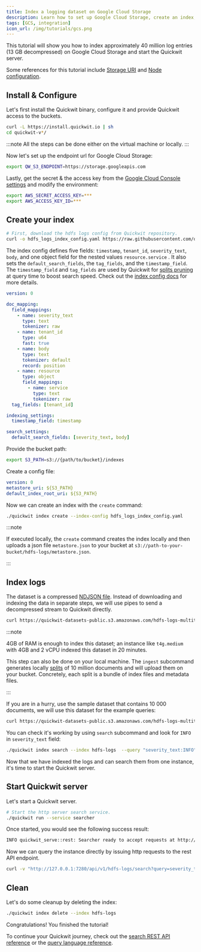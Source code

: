 ```yaml
---
title: Index a logging dataset on Google Cloud Storage 
description: Learn how to set up Google Cloud Storage, create an index, and start the Quickwit server.
tags: [GCS, integration]
icon_url: /img/tutorials/gcs.png
---
```


This tutorial will show you how to index approximately 40 million log entries (13 GB decompressed) on Google Cloud Storage and start the Quickwit server.

Some references for this tutorial include [Storage URI](/docs/reference/storage-uri) and [Node configuration](/docs/configuration/node-config).

## Install & Configure
Let's first install the Quickwit binary, configure it and provide Quickwit access to the buckets.
```bash
curl -L https://install.quickwit.io | sh
cd quickwit-v*/
```
:::note
All the steps can be done either on the virtual machine or locally.
:::

Now let's set up the endpoint url for Google Cloud Storage:
```bash
export QW_S3_ENDPOINT=https://storage.googleapis.com
```
Lastly, get the secret & the access key from the [Google Cloud Console settings](https://console.cloud.google.com/storage/settings;tab=interoperability) and modify the environment:

```bash
export AWS_SECRET_ACCESS_KEY=***
export AWS_ACCESS_KEY_ID=***
```
## Create your index

```bash
# First, download the hdfs logs config from Quickwit repository.
curl -o hdfs_logs_index_config.yaml https://raw.githubusercontent.com/quickwit-oss/quickwit/main/config/tutorials/hdfs-logs/index-config.yaml
```

The index config defines five fields: `timestamp`, `tenant_id`, `severity_text`, `body`, and one object field for the nested values `resource.service` . It also sets the `default_search_fields`, the `tag_fields`, and the `timestamp_field`. The `timestamp_field` and `tag_fields` are used by Quickwit for [splits pruning](/docs/concepts/architecture) at query time to boost search speed. Check out the [index config docs](/docs/configuration/index-config) for more details.

```yaml title="hdfs_logs_index_config.yaml"
version: 0

doc_mapping:
  field_mappings:
    - name: severity_text
      type: text
      tokenizer: raw
    - name: tenant_id
      type: u64
      fast: true
    - name: body
      type: text
      tokenizer: default
      record: position
    - name: resource
      type: object
      field_mappings:
        - name: service
          type: text
          tokenizer: raw
  tag_fields: [tenant_id]

indexing_settings:
  timestamp_field: timestamp

search_settings:
  default_search_fields: [severity_text, body]
```
Provide the bucket path:
```bash
export S3_PATH=s3://{path/to/bucket}/indexes
```
Create a config file:
```yaml title="config.yaml"
version: 0
metastore_uri: ${S3_PATH}
default_index_root_uri: ${S3_PATH}
```
Now we can create an index with the `create` command:
```bash
./quickwit index create --index-config hdfs_logs_index_config.yaml
```

:::note

If executed locally, the `create` command creates the index locally and then uploads a json file `metastore.json` to your bucket at `s3://path-to-your-bucket/hdfs-logs/metastore.json`.

:::


## Index logs

The dataset is a compressed [NDJSON file](https://quickwit-datasets-public.s3.amazonaws.com/hdfs-logs-multitenants.json.gz). Instead of downloading and indexing the data in separate steps, we will use pipes to send a decompressed stream to Quickwit directly.

```bash
curl https://quickwit-datasets-public.s3.amazonaws.com/hdfs-logs-multitenants.json.gz | gunzip | ./quickwit index ingest --index hdfs-logs
```

:::note

4GB of RAM is enough to index this dataset; an instance like `t4g.medium` with 4GB and 2 vCPU indexed this dataset in 20 minutes.

This step can also be done on your local machine. The `ingest` subcommand generates locally [splits](/docs/concepts/architecture) of 10 million documents and will upload them on your bucket. Concretely, each split is a bundle of index files and metadata files.

:::

If you are in a hurry, use the sample dataset that contains 10 000 documents, we will use this dataset for the example queries:

```bash
curl https://quickwit-datasets-public.s3.amazonaws.com/hdfs-logs-multitenants-10000.json | ./quickwit index ingest --index hdfs-logs
```




You can check it's working by using `search` subcommand and look for `INFO` in `severity_text` field:
```bash
./quickwit index search --index hdfs-logs  --query "severity_text:INFO"
```

Now that we have indexed the logs and can search them from one instance, it's time to start the Quickwit server.

## Start Quickwit server

Let's start a Quickwit server. 

```bash
# Start the http server search service.
./quickwit run --service searcher
```
Once started, you would see the following success result:

```bash
INFO quickwit_serve::rest: Searcher ready to accept requests at http://127.0.0.1:7280/
```

Now we can query the instance directly by issuing http requests to the rest API endpoint.

```bash
curl -v "http://127.0.0.1:7280/api/v1/hdfs-logs/search?query=severity_text:INFO"
```

## Clean

Let's do some cleanup by deleting the index:

```bash
./quickwit index delete --index hdfs-logs
```

Congratulations! You finished the tutorial!

To continue your Quickwit journey, check out the [search REST API reference](https://quickwit.io/docs/reference/rest-api) or the [query language reference](https://quickwit.io/docs/reference/query-language).